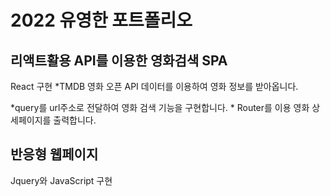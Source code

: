 # 2022 유영한 포트폴리오

## 리액트활용 API를 이용한 영화검색 SPA

React 구현
\*TMDB 영화 오픈 API 데이터를 이용하여 영화 정보를 받아옵니다.

\*query를 url주소로 전달하여 영화 검색 기능을 구현합니다. \* Router를 이용 영화 상세페이지를 출력합니다.

## 반응형 웹페이지

Jquery와 JavaScript 구현
